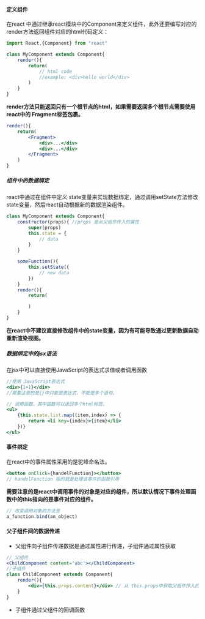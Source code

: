 #### 定义组件

在react 中通过继承react模块中的Component来定义组件，此外还要编写对应的render方法返回组件对应的html代码定义：

```jsx
import React,{Component} from "react"

class MyComponent extends Component{
    render(){
        return(
            // html code
            //example: <div>hello world</div>
        )
    }
}
```

**render方法只能返回只有一个根节点的html，如果需要返回多个根节点需要使用 react中的 Fragment标签包裹。**

```jsx
render(){
    return(
        <Fragment>
            <div>...</div>
            <div>...</div>
        </Fragment>
    )
}
```

##### 组件中的数据绑定

react中通过在组件中定义 state变量来实现数据绑定，通过调用setState方法修改state变量，然后react自动根据新的数据渲染组件。

```jsx
class MyComponent extends Component{
    constructor(props){ //props 是从父组件传入的属性
        super(props)
        this.state = {
            // data
        }
    }

    someFunction(){
        this.setState({
            // new data
        })
    }
    render(){
        return(

        )
    }
}
```

**在react中不建议直接修改组件中的state变量，因为有可能导致通过更新数据自动重新渲染视图。**

##### 数据绑定中的jsx语法

在jsx中可以直接使用JavaScript的表达式求值或者调用函数

```jsx
//使用 JavaScript表达式
<div>{1+1}</div>
//需要注意的是{}中只能是表达式，不能是多个语句。

// 调用函数，其中函数可以返回多个html标签。
<ul>
    {this.state.list.map((item,index) => {
        return <li key={index}>{item}</li>
    })}
</ul>
```



#### 事件绑定

在react中的事件属性采用的是驼峰命名法。

```jsx
<button onClick={handelFunction}></button>
// handelFunction 指的就是处理该事件的函数引用
```

**需要注意的是react中调用事件的对象是对应的组件，所以默认情况下事件处理函数中的this指向的是事件对应的组件。**

```jsx
// 改变调用对象的方法是
a_function.bind(an_object)
```



#### 父子组件间的数据传递

- 父组件向子组件传递数据是通过属性进行传递，子组件通过属性获取

```jsx
// 父组件
<ChildComponent content='abc'></ChildComponent>
//子组件
class ChildComponent extends Component{
    render(){
        <div>{this.props.content}</div> // 从 this.props中获取父组件传入的属性值
    }
}

```

- 子组件通过父组件的回调函数


